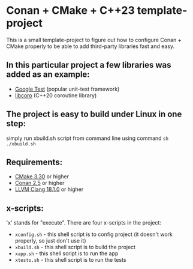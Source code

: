 # Conan + CMake + C++23 template-project

This is a small template-project to figure out how to configure Conan + CMake properly to be able to add third-party libraries fast and easy.

## In this particular project a few libraries was added as an example:
- [Google Test](https://github.com/google/googletest) (popular unit-test framework)
- [libcoro](https://github.com/jbaldwin/libcoro) (C++20 coroutine library)

## The project is easy to build under Linux in one step:
simply run xbuild.sh script from command line using command `sh ./xbuild.sh`

## Requirements:
- [CMake 3.30](https://cmake.org/) or higher
- [Conan 2.5](https://conan.io/) or higher
- [LLVM Clang 18.1.0](https://github.com/llvm/llvm-project) or higher

## x-scripts:
'x' stands for "execute". There are four x-scripts in the project:
- `xconfig.sh` - this shell script is to config project (it doesn't work properly, so just don't use it)
- `xbuild.sh` - this shell script is to build the project
- `xapp.sh` - this shell script is to run the app
- `xtests.sh` - this shell script is to run the tests
